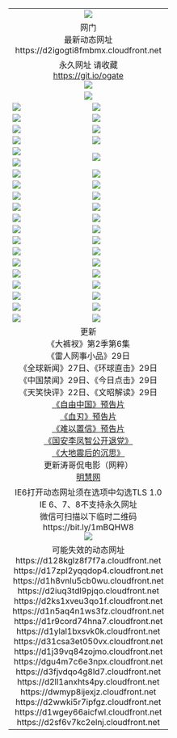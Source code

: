 ﻿<table>
  <tr></tr>
  <tr><td colspan=2 align=center><img src="https://d2igogti8fmbmx.cloudfront.net/Up/oGate.jpg" /></td></tr>
  <tr><td colspan=2 align=center>网门<br>最新动态网址
<br>https://d2igogti8fmbmx.cloudfront.net
    </td>
  </tr>
  <tr>
    <td colspan=2 align=center>永久网址 请收藏<br/><a href="https://git.io/ogate" target="_blank">https://git.io/ogate</a><br/><a href="https://d2igogti8fmbmx.cloudfront.net/Up/0WMGDL2.png" target="_blank"><img src="https://d2igogti8fmbmx.cloudfront.net/Up/0WMGD2.png"/></a></td>
    <!--td align=center>临时网址 微信用<br/><a href="https://bit.ly/1mBQHW8" target="_blank">https://bit.ly/1mBQHW8</a><br/><a href="https://d2igogti8fmbmx.cloudfront.net/Up/0WMGDL3.png" target="_blank"><img src="https://d2igogti8fmbmx.cloudfront.net/Up/0WMGD3.png"/></a></td-->
  </tr>
  <tr>
    <td colspan=2 align=center><a href="https://d2igogti8fmbmx.cloudfront.net/ogUP.aspx?name=0oGate.apk" target="_blank"><img src="https://d2igogti8fmbmx.cloudfront.net/Up/0WMAZ.jpg" /></a></td>
  </tr>
  <tr>
    <td><a href="https://d2igogti8fmbmx.cloudfront.net/ogNice.aspx" target="_blank"><img src="https://d2igogti8fmbmx.cloudfront.net/Up/0WCYY.jpg" /></a></td>
    <td><a href="https://d2igogti8fmbmx.cloudfront.net/onCO.aspx?ob=600%E4%BA%8B%E7%89%A9&op=%E5%A2%9E%E5%88%A0%E6%94%B9&args=WH1~%23%E7%B1%BB%E5%9E%8B6%E6%96%B0%E9%97%BB%7c%23%E7%B1%BB%E5%9E%8B6%E8%AF%84%E8%AE%BA&mode=" target="_blank"><img src="https://d2igogti8fmbmx.cloudfront.net/Up/0WZTT.jpg" /></a></td> 
  </tr>
  <tr>
    <td><a href="https://d2igogti8fmbmx.cloudfront.net/ogDY.aspx" target="_blank"><img src="https://d2igogti8fmbmx.cloudfront.net/Up/0FK.jpg" /></a></td>
    <td><a href="https://d2igogti8fmbmx.cloudfront.net/ogST.aspx" target="_blank"><img src="https://d2igogti8fmbmx.cloudfront.net/Up/0ST.jpg" /></a></td> 
  </tr>
  <tr>
    <!--td rowspan=2><a href="https://d2igogti8fmbmx.cloudfront.net/ogUP.aspx?name=WJ.mp4&count=T:1,480P:1" target="_blank"><img src="https://d2igogti8fmbmx.cloudfront.net/Up/WJ.jpg" /></a></td-->
    <td><a href="https://d2igogti8fmbmx.cloudfront.net/ogUP.aspx?name=11DKC.mp4&count=T:2,2:6,1:16" target="_blank"><img src="https://d2igogti8fmbmx.cloudfront.net/Up/11DKC.jpg" /></a></td> 
    <td><div><a href="https://d2igogti8fmbmx.cloudfront.net/ogUP.aspx?name=LRWS.mp4&count=7B:8,6B:44,5A:10,5B:35,4A:14,4B:19,3A:10,3B:26,2A:16,2B:21,1A:23,1B:29&current=7B:8" target="_blank"><img src="https://d2igogti8fmbmx.cloudfront.net/Up/LRWS.jpg" /></a></td>
   </tr>
  <tr>
    <td><a href="https://d2igogti8fmbmx.cloudfront.net/ogUP.aspx?name=LRSH.mp4&count=W:13,2:10" target="_blank"><img src="https://d2igogti8fmbmx.cloudfront.net/Up/LRSH.jpg" /></a></td>
    <td><a href="https://d2igogti8fmbmx.cloudfront.net/ogUP.aspx?name=BYWXY.mp4" target="_blank"><img src="https://d2igogti8fmbmx.cloudfront.net/Up/BYWXY.jpg" /></a></td>
  </tr>
  <tr>
    <td><a href="https://d2igogti8fmbmx.cloudfront.net/ogUP.aspx?name=JQR.mp4&count=2" target="_blank"><img src="https://d2igogti8fmbmx.cloudfront.net/Up/JQR.jpg" /></a></td>   
    <td rowspan=2><a href="https://d2igogti8fmbmx.cloudfront.net/ogUP.aspx?name=JP.mp4&count=9" target="_blank"><img src="https://d2igogti8fmbmx.cloudfront.net/Up/JP.jpg" /></td>
  </tr>
  <tr>
    <td><a href="https://d2igogti8fmbmx.cloudfront.net/ogUP.aspx?name=WH.mp4" target="_blank"><img src="https://d2igogti8fmbmx.cloudfront.net/Up/WH.jpg" /></a></td>
  </tr>
  <tr>
    <td><a href="https://d2igogti8fmbmx.cloudfront.net/ogUP.aspx?name=SSZJ.mp4&count=SP:6,480P:8" target="_blank"><img src="https://d2igogti8fmbmx.cloudfront.net/Up/SSZJ.jpg" /></a></td>
    <td><a href="https://d2igogti8fmbmx.cloudfront.net/ogUP.aspx?name=ZY.mp4&count=2015:16" target="_blank"><img src="https://d2igogti8fmbmx.cloudfront.net/Up/ZY.jpg" /></a</td>
  </tr>
  <tr>
    <td><a href="https://d2igogti8fmbmx.cloudfront.net/ogUP.aspx?name=XTFY.mp4&count=B:2,A:24" target="_blank"><img src="https://d2igogti8fmbmx.cloudfront.net/Up/XTFY.jpg" /></a></td>
    <td><a href="https://d2igogti8fmbmx.cloudfront.net/ogUP.aspx?name=1XQK.mp4&count=13" target="_blank"><img src="https://d2igogti8fmbmx.cloudfront.net/Up/1XQK.jpg" /></a</td>
  </tr>
  <tr>
    <td><a href="https://d2igogti8fmbmx.cloudfront.net/ogUP.aspx?name=1LYF.mp4&count=2" target="_blank"><img src="https://d2igogti8fmbmx.cloudfront.net/Up/1LYF0.jpg" /></a></td>
    <td><a href="https://d2igogti8fmbmx.cloudfront.net/ogUP.aspx?name=1ZGC.mp4&count=6" target="_blank"><img src="https://d2igogti8fmbmx.cloudfront.net/Up/1ZGC0.jpg" /></a></td>
  </tr>
  <tr>
    <td><a href="https://d2igogti8fmbmx.cloudfront.net/ogUP.aspx?name=1ZKM.mp4&count=3&current=3" target="_blank"><img src="https://d2igogti8fmbmx.cloudfront.net/Up/1ZKM0.jpg" /></a></td>  
    <td><a href="https://d2igogti8fmbmx.cloudfront.net/ogUP.aspx?name=1WWY.mp4&count=6&current=6" target="_blank"><img src="https://d2igogti8fmbmx.cloudfront.net/Up/1WWY0.jpg" /></a></td>
  </tr>
  <tr>
    <td><a href="https://d2igogti8fmbmx.cloudfront.net/ogUP.aspx?name=10JGY.mp4&count=3" target="_blank"><img src="https://d2igogti8fmbmx.cloudfront.net/Up/10JGY0.jpg" /></a></td>
    <td><a href="https://d2igogti8fmbmx.cloudfront.net/ogUP.aspx?name=10CYS.mp4&count=2" target="_blank"><img src="https://d2igogti8fmbmx.cloudfront.net/Up/10CYS0.jpg" /></a></td>
  </tr>
  <tr>
    <td><a href="https://d2igogti8fmbmx.cloudfront.net/ogUP.aspx?name=4SQQ.mp4&count=201602:20,201601:21&current=201602:20" target="_blank"><img src="https://d2igogti8fmbmx.cloudfront.net/Up/4SQQ0.jpg"/></a></td>
    <td><a href="https://d2igogti8fmbmx.cloudfront.net/ogUP.aspx?name=4SHQ.mp4&count=201602:27,201601:28&current=201602:27" target="_blank"><img src="https://d2igogti8fmbmx.cloudfront.net/Up/4SHQ0.jpg"/></a></td>
  </tr>
  <tr>
    <td><a href="https://d2igogti8fmbmx.cloudfront.net/ogUP.aspx?name=4SZG.mp4&count=201602:21,201601:23&current=201602:21" target="_blank"><img src="https://d2igogti8fmbmx.cloudfront.net/Up/4SZG0.jpg"/></a></td>
    <td><a href="https://d2igogti8fmbmx.cloudfront.net/ogUP.aspx?name=4SDJ.mp4&count=201602A:24,201602B:7,201601A:48,201601B:6&current=201602A:24" target="_blank"><img src="https://d2igogti8fmbmx.cloudfront.net/Up/4SDJ0.jpg"/></a></td>
  </tr>
  <tr>
    <td><a href="https://d2igogti8fmbmx.cloudfront.net/ogUP.aspx?name=4CTX.mp4&count=201602:3,201601:4&current=201602:3" target="_blank"><img src="https://d2igogti8fmbmx.cloudfront.net/Up/4CTX0.jpg"/></a></td>
    <td><a href="https://d2igogti8fmbmx.cloudfront.net/ogUP.aspx?name=4CWZ.mp4&count=201602:4,201601:4&current=201602:4" target="_blank"><img src="https://d2igogti8fmbmx.cloudfront.net/Up/4CWZ0.jpg"/></a></td>
  </tr>
  <tr>
    <td><a href="https://d2igogti8fmbmx.cloudfront.net/onUP.aspx?name=https://dwsfx5awq5vcc.cloudfront.net/" target="_blank"><img src="https://d2igogti8fmbmx.cloudfront.net/Up/0DTW.jpg"/></a></td>
    <td><a href="https://d2igogti8fmbmx.cloudfront.net/onUP.aspx?name=https://d240ns8up8earz.cloudfront.net/acenter/" target="_blank"><img src="https://d2igogti8fmbmx.cloudfront.net/Up/0TDW.jpg" /></a></td>
  </tr>
  <tr>
    <td><a href="https://d2igogti8fmbmx.cloudfront.net/onUP.aspx?name=https://d4508d6vomz2p.cloudfront.net/gb/nsc413.htm" target="_blank"><img src="https://d2igogti8fmbmx.cloudfront.net/Up/0DJY.jpg" /></a></td>
    <td><a href="https://d2igogti8fmbmx.cloudfront.net/onUP.aspx?name=https://d3bxwq7vzudb5l.cloudfront.net/xtr/gb/prog204.html" target="_blank"><img src="https://d2igogti8fmbmx.cloudfront.net/Up/0XTR.jpg" /></a></td>
  </tr>
  <tr>
    <td><a href="https://d2igogti8fmbmx.cloudfront.net/onUP.aspx?name=https://d3aj00iefsmfgc.cloudfront.net/" target="_blank"><img src="https://d2igogti8fmbmx.cloudfront.net/Up/0MHW.jpg" /></a></td>
    <td><a href="https://d2igogti8fmbmx.cloudfront.net/onUP.aspx?name=https://d1lcj91uv80klr.cloudfront.net/" target="_blank"><img src="https://d2igogti8fmbmx.cloudfront.net/Up/0ZJW.jpg" /></a></td>
  </tr>
  <tr>
    <td><a href="https://d2igogti8fmbmx.cloudfront.net/ogUP.aspx?name=0FG.zip" target="_blank"><img src="https://d2igogti8fmbmx.cloudfront.net/Up/0FG.jpg" /></a></td>
    <td><a href="https://d2igogti8fmbmx.cloudfront.net/ogUP.aspx?name=0FGA.apk" target="_blank"><img src="https://d2igogti8fmbmx.cloudfront.net/Up/0FGA.jpg" /></a></td>
  </tr>
  <tr>
    <td><a href="https://d2igogti8fmbmx.cloudfront.net/ogUP.aspx?name=0U.zip" target="_blank"><img src="https://d2igogti8fmbmx.cloudfront.net/Up/0U.jpg" /></a></td>
    <td><a href="https://d2igogti8fmbmx.cloudfront.net/ogUP.aspx?name=0UA.apk" target="_blank"><img src="https://d2igogti8fmbmx.cloudfront.net/Up/0UA.jpg" /></a></td>
  </tr>
  <tr>
    <td><a href="https://d2igogti8fmbmx.cloudfront.net/ogUP.aspx?name=0iPPOTV.zip" target="_blank"><img src="https://d2igogti8fmbmx.cloudfront.net/Up/0iPPOTV.jpg" /></a></td>
    <td><a href="https://d2igogti8fmbmx.cloudfront.net/ogUP.aspx?name=0iNTD.apk" target="_blank"><img src="https://d2igogti8fmbmx.cloudfront.net/Up/0iNTD.jpg" /></a></td>
  </tr>
  <tr>
    <td colspan=2 align=center>更新<br>
      《大裤衩》第2季第6集<br>
      《雷人网事小品》29日<br>
      《全球新闻》27日、《环球直击》29日<br>
      《中国禁闻》29日、《今日点击》29日<br>
      《天笑快评》22日、《文昭解读》29日<br>
      <a href="https://d2igogti8fmbmx.cloudfront.net/ogUP.aspx?name=11ZYZG0.mp4" target="_blank">《自由中国》预告片</a><br>
      <a href="https://d2igogti8fmbmx.cloudfront.net/ogUP.aspx?name=11XR.mp4" target="_blank">《血刃》预告片</a><br>
      <a href="https://d2igogti8fmbmx.cloudfront.net/ogUP.aspx?name=11NYZX.mp4&count=2" target="_blank">《难以置信》预告片</a><br>
      <a href="https://d2igogti8fmbmx.cloudfront.net/ogUP.aspx?name=4LFZ.mp4" target="_blank">《国安李凤智公开退党》</a><br>
      <a href="https://d2igogti8fmbmx.cloudfront.net/ogUP.aspx?name=4DDZHDCS.mp4" target="_blank">《大地震后的沉思》</a><br>
      更新涛哥侃电影（网粹）<br>
      <a href="https://d2igogti8fmbmx.cloudfront.net/onUP.aspx?name=https://www.minghui.org/" target="_blank">明慧网</a></td>
    </td>
  </tr>
  <tr>
    <td colspan=2 align=center>IE6打开动态网址须在选项中勾选TLS 1.0<br/>IE 6、7、8不支持永久网址<br/>
      微信可扫描以下临时二维码<br/>https://bit.ly/1mBQHW8<br/><a href="https://d2igogti8fmbmx.cloudfront.net/Up/0WMGDL3.png" target="_blank"><img src="https://d2igogti8fmbmx.cloudfront.net/Up/0WMGD3.png"/></a><br>
  </tr>
  <tr>
    <td colspan=2 align=center>可能失效的动态网址
<br>https://d128kglz8f7f7a.cloudfront.net
<br>https://d17zpl2yqqdop4.cloudfront.net
<br>https://d1h8vnlu5cb0wu.cloudfront.net
<br>https://d2iuq3tdl9pjqo.cloudfront.net
<br>https://d2ks1xveu3qo1f.cloudfront.net
<br>https://d1n5aq4n1ws3fz.cloudfront.net
<br>https://d1r9cord74hna7.cloudfront.net
<br>https://d1ylal1bxsvk0k.cloudfront.net
<br>https://d31csa3et050vx.cloudfront.net
<br>https://d1j39vq84zojmo.cloudfront.net
<br>https://dgu4m7c6e3npx.cloudfront.net
<br>https://d3fjvdqo4g8ld7.cloudfront.net
<br>https://d2ll1anxhts4py.cloudfront.net
<br>https://dwmyp8ijexjz.cloudfront.net
<br>https://d2wwki5r7ipfgz.cloudfront.net
<br>https://d1wgey66aicfwl.cloudfront.net
<br>https://d2sf6v7kc2elnj.cloudfront.net
    </td>
  </tr>
</table>
